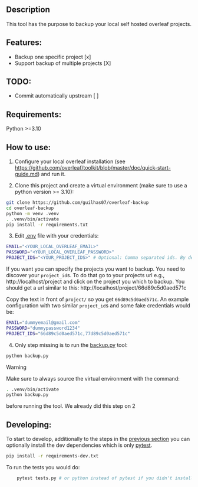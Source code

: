 ## Description

This tool has the purpose to backup your local self hosted overleaf projects.

## Features:

- Backup one specific project [x]
- Support backup of multiple projects [X]

## TODO:

- Commit automatically upstream [ ]

## Requirements:

Python >=3.10

## How to use:

1. Configure your local overleaf installation (see https://github.com/overleaf/toolkit/blob/master/doc/quick-start-guide.md) and run it.

2. Clone this project and create a virtual environment (make sure to use a python version >= 3.10):

```bash
git clone https://github.com/guilhas07/overleaf-backup
cd overleaf-backup
python -m venv .venv
. .venv/bin/activate
pip install -r requirements.txt
```

3. Edit [.env](.env) file with your credentials:

```bash
EMAIL="<YOUR_LOCAL_OVERLEAF_EMAIL>"
PASSWORD="<YOUR_LOCAL_OVERLEAF_PASSWORD>"
PROJECT_IDS="<YOUR_PROJECT_IDS>" # Optional: Comma separated ids. By default all projects will be backed up.
```

If you want you can specify the projects you want to backup. You need to discover your `project_id`s. To do that go to your projects url e.g., http://localhost/project and
click on the project you which to backup. You should get a url similar to this: http://localhost/project/66d89c5d0aed571c

Copy the text in front of `project/` so you get `66d89c5d0aed571c`.
An example configuration with two similar `project_id`s and some fake credentials would be:

```bash
EMAIL="dummyemail@gmail.com"
PASSWORD="dummypassword1234"
PROJECT_IDS="66d89c5d0aed571c,77d89c5d0aed571c"
```

4. Only step missing is to run the [backup.py](backup.py) tool:

```bash
python backup.py
```

> [!WARNING]  
> Make sure to always source the virtual environment with the command:
>
> ```bash
> . .venv/bin/activate
> python backup.py
> ```
>
> before running the tool. We already did this step on 2

## Developing:

To start to develop, additionally to the steps in the [previous section](#how-to-use)
you can optionally install the dev dependencies which is only [pytest](https://docs.pytest.org/en/stable/index.html).

```bash
pip install -r requirements-dev.txt
```

To run the tests you would do:

```bash
    pytest tests.py # or python instead of pytest if you didn't install the dev dependencies
```
